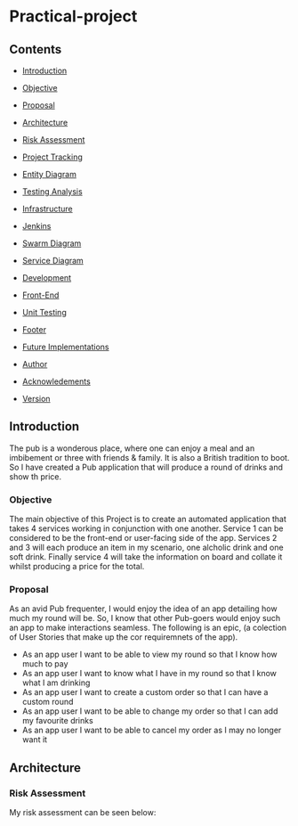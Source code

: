 # Practical-project


## Contents 

- [Introduction](#Introduction)

- [Objective](#Objective)

- [Proposal](#Proposal)

- [Architecture](#Architecture)

- [Risk Assessment](#Risk-Assessment)

- [Project Tracking](#Project-Tracking)

- [Entity Diagram](#Entity-Diagram)

- [Testing Analysis](#Testing-Analysis)

- [Infrastructure](#Infrastructure)

- [Jenkins](#Jenkins)

- [Swarm Diagram](#Swarm-Diagram)

- [Service Diagram](#Service-Diagram)

- [Development](#Development)

- [Front-End](#Front-End)

- [Unit Testing](#Unit-Testing)

- [Footer](#Footer)

- [Future Implementations](#Future-Implementations)

- [Author](#Author)

- [Acknowledements](#Acknowledgements)

- [Version](#Version)


## Introduction 

The pub is a wonderous place, where one can enjoy a meal and an imbibement or three with friends & family. It is also a British tradition to boot. So I have created a Pub application that will produce a round of drinks and show th price.  

### Objective 

The main objective of this Project is to create an automated application that takes 4 services working in conjunction with one another. Service 1 can be considered to be the front-end or user-facing side of the app. Services 2 and 3 will each produce an item in my scenario, one alcholic drink and one soft drink. Finally service 4 will take the information on board and collate it whilst producing a price for the total. 


### Proposal 

As an avid Pub frequenter, I would enjoy the idea of an app detailing how much my round will be. So, I know that other Pub-goers would enjoy such an app to make interactions seamless. The following is an epic, (a colection of User Stories that make up the cor requiremnets of the app).

- As an app user I want to be able to view my round so that I know how much to pay
- As an app user I want to know what I have in my round so that I know what I am drinking  
- As an app user I want to create a custom order so that I can have a custom round 
- As an app user I want to be able to change my order so that I can add my favourite drinks 
- As an app user I want to be able to cancel my order as I may no longer want it

## Architecture 

### Risk Assessment 

My risk assessment can be seen below:




